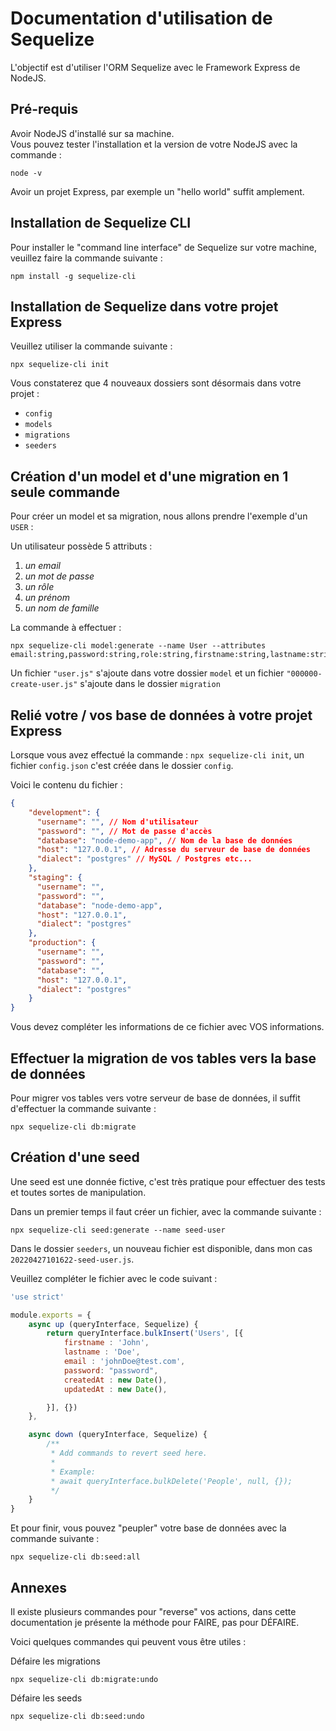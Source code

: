 # Documentation d'utilisation de Sequelize

L'objectif est d'utiliser l'ORM Sequelize avec le Framework Express de NodeJS.

## Pré-requis 

Avoir NodeJS d'installé sur sa machine.
<br>
Vous pouvez tester l'installation et la version de votre NodeJS avec la commande :
```
node -v
```
Avoir un projet Express, par exemple un "hello world" suffit amplement.

## Installation de Sequelize CLI

Pour installer le "command line interface" de Sequelize sur votre machine, veuillez faire la commande suivante :
```
npm install -g sequelize-cli
```
## Installation de Sequelize dans votre projet Express

Veuillez utiliser la commande suivante :
```
npx sequelize-cli init 
```
Vous constaterez que 4 nouveaux dossiers sont désormais dans votre projet :

* `config`
* `models` 
* `migrations`
* `seeders`

## Création d'un model et d'une migration en 1 seule commande 

Pour créer un model et sa migration, nous allons prendre l'exemple d'un `USER` : 

Un utilisateur possède 5 attributs : 
1. <i>un email</i>
2. <i>un mot de passe</i>
3. <i>un rôle</i>
4. <i>un prénom</i>
5. <i>un nom de famille</i>

La commande à effectuer :
```
npx sequelize-cli model:generate --name User --attributes email:string,password:string,role:string,firstname:string,lastname:string
```
Un fichier `"user.js"` s'ajoute dans votre dossier `model` et un fichier `"000000-create-user.js"` s'ajoute dans le dossier `migration`

## Relié votre / vos base de données à votre projet Express

Lorsque vous avez effectué la commande : `npx sequelize-cli init`, un fichier `config.json` c'est créée dans le dossier `config`.

Voici le contenu du fichier :
```json
{
    "development": {
      "username": "", // Nom d'utilisateur
      "password": "", // Mot de passe d'accès
      "database": "node-demo-app", // Nom de la base de données
      "host": "127.0.0.1", // Adresse du serveur de base de données
      "dialect": "postgres" // MySQL / Postgres etc...
    },
    "staging": {
      "username": "",
      "password": "",
      "database": "node-demo-app",
      "host": "127.0.0.1",
      "dialect": "postgres"
    },
    "production": {
      "username": "",
      "password": "",
      "database": "",
      "host": "127.0.0.1",
      "dialect": "postgres"
    }
}
```

Vous devez compléter les informations de ce fichier avec VOS informations.

## Effectuer la migration de vos tables vers la base de données

Pour migrer vos tables vers votre serveur de base de données, il suffit d'effectuer la commande suivante :

```
npx sequelize-cli db:migrate
```

## Création d'une seed

Une seed est une donnée fictive, c'est très pratique pour effectuer des tests et toutes sortes de manipulation.

Dans un premier temps il faut créer un fichier, avec la commande suivante :

```
npx sequelize-cli seed:generate --name seed-user
```

Dans le dossier `seeders`, un nouveau fichier est disponible, dans mon cas `20220427101622-seed-user.js`.

Veuillez compléter le fichier avec le code suivant :

```js
'use strict'

module.exports = {
    async up (queryInterface, Sequelize) {
        return queryInterface.bulkInsert('Users', [{
            firstname : 'John',
            lastname : 'Doe',
            email : 'johnDoe@test.com',
            password: "password",
            createdAt : new Date(),
            updatedAt : new Date(),

        }], {})
    },

    async down (queryInterface, Sequelize) {
        /**
         * Add commands to revert seed here.
         *
         * Example:
         * await queryInterface.bulkDelete('People', null, {});
         */
    }
}
```

Et pour finir, vous pouvez "peupler" votre base de données avec la commande suivante :

```
npx sequelize-cli db:seed:all
```

## Annexes

Il existe plusieurs commandes pour "reverse" vos actions, dans cette documentation je présente la méthode pour FAIRE, pas pour DÉFAIRE.

Voici quelques commandes qui peuvent vous être utiles :

Défaire les migrations
```
npx sequelize-cli db:migrate:undo
```

Défaire les seeds
```
npx sequelize-cli db:seed:undo
```





